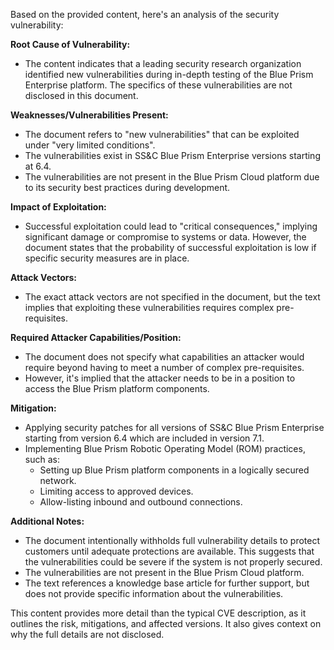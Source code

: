 Based on the provided content, here's an analysis of the security vulnerability:

**Root Cause of Vulnerability:**
- The content indicates that a leading security research organization identified new vulnerabilities during in-depth testing of the Blue Prism Enterprise platform. The specifics of these vulnerabilities are not disclosed in this document.

**Weaknesses/Vulnerabilities Present:**
-  The document refers to "new vulnerabilities" that can be exploited under "very limited conditions".
-  The vulnerabilities exist in SS&C Blue Prism Enterprise versions starting at 6.4.
- The vulnerabilities are not present in the Blue Prism Cloud platform due to its security best practices during development.

**Impact of Exploitation:**
-  Successful exploitation could lead to "critical consequences," implying significant damage or compromise to systems or data. However, the document states that the probability of successful exploitation is low if specific security measures are in place.

**Attack Vectors:**
- The exact attack vectors are not specified in the document, but the text implies that exploiting these vulnerabilities requires complex pre-requisites.

**Required Attacker Capabilities/Position:**
- The document does not specify what capabilities an attacker would require beyond having to meet a number of complex pre-requisites.
- However, it's implied that the attacker needs to be in a position to access the Blue Prism platform components.

**Mitigation:**
- Applying security patches for all versions of SS&C Blue Prism Enterprise starting from version 6.4 which are included in version 7.1.
- Implementing Blue Prism Robotic Operating Model (ROM) practices, such as:
    - Setting up Blue Prism platform components in a logically secured network.
    - Limiting access to approved devices.
    - Allow-listing inbound and outbound connections.

**Additional Notes:**
- The document intentionally withholds full vulnerability details to protect customers until adequate protections are available. This suggests that the vulnerabilities could be severe if the system is not properly secured.
- The vulnerabilities are not present in the Blue Prism Cloud platform.
- The text references a knowledge base article for further support, but does not provide specific information about the vulnerabilities.

This content provides more detail than the typical CVE description, as it outlines the risk, mitigations, and affected versions. It also gives context on why the full details are not disclosed.